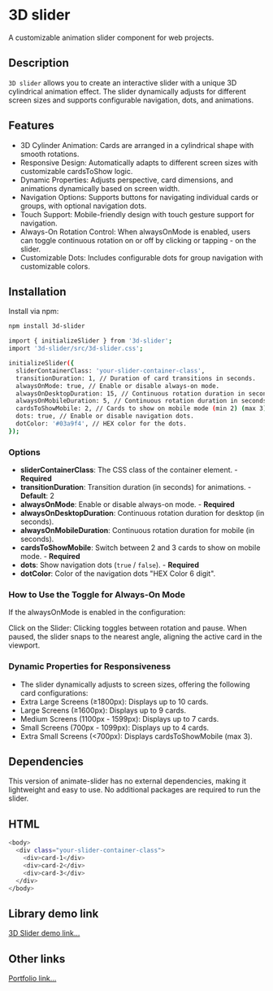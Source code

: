 # 3D slider

A customizable animation slider component for web projects.

## Description

`3D slider` allows you to create an interactive slider with a unique 3D cylindrical animation effect. The slider dynamically adjusts for different screen sizes and supports configurable navigation, dots, and animations.

## Features

- 3D Cylinder Animation: Cards are arranged in a cylindrical shape with smooth rotations.
- Responsive Design: Automatically adapts to different screen sizes with customizable cardsToShow logic.
- Dynamic Properties: Adjusts perspective, card dimensions, and animations dynamically based on screen width.
- Navigation Options: Supports buttons for navigating individual cards or groups, with optional navigation dots.
- Touch Support: Mobile-friendly design with touch gesture support for navigation.
- Always-On Rotation Control: When alwaysOnMode is enabled, users can toggle continuous rotation on or off by clicking or tapping - on the slider.
- Customizable Dots: Includes configurable dots for group navigation with customizable colors.

## Installation

Install via npm:

```bash
npm install 3d-slider
```

```bash
import { initializeSlider } from '3d-slider';
import '3d-slider/src/3d-slider.css';

initializeSlider({
  sliderContainerClass: 'your-slider-container-class',
  transitionDuration: 1, // Duration of card transitions in seconds.
  alwaysOnMode: true, // Enable or disable always-on mode.
  alwaysOnDesktopDuration: 15, // Continuous rotation duration in seconds for desktop (0 for no rotation).
  alwaysOnMobileDuration: 5, // Continuous rotation duration in seconds for mobile (0 for no rotation).
  cardsToShowMobile: 2, // Cards to show on mobile mode (min 2) (max 3).
  dots: true, // Enable or disable navigation dots.
  dotColor: '#03a9f4', // HEX color for the dots.
});
```

### Options

- **sliderContainerClass**: The CSS class of the container element. - **Required**
- **transitionDuration**: Transition duration (in seconds) for animations. - **Default**: 2
- **alwaysOnMode**: Enable or disable always-on mode. - **Required**
- **alwaysOnDesktopDuration**: Continuous rotation duration for desktop (in seconds). 
- **alwaysOnMobileDuration**: Continuous rotation duration for mobile (in seconds).
- **cardsToShowMobile**: Switch between 2 and 3 cards to show on mobile mode. - **Required**
- **dots**: Show navigation dots (`true` / `false`). - **Required**
- **dotColor**: Color of the navigation dots "HEX Color 6 digit".

### How to Use the Toggle for Always-On Mode

If the alwaysOnMode is enabled in the configuration:

Click on the Slider:
Clicking toggles between rotation and pause.
When paused, the slider snaps to the nearest angle, aligning the active card in the viewport.

### Dynamic Properties for Responsiveness

- The slider dynamically adjusts to screen sizes, offering the following card configurations:
- Extra Large Screens (≥1800px): Displays up to 10 cards.
- Large Screens (≥1600px): Displays up to 9 cards.
- Medium Screens (1100px - 1599px): Displays up to 7 cards.
- Small Screens (700px - 1099px): Displays up to 4 cards.
- Extra Small Screens (<700px): Displays cardsToShowMobile (max 3).

## Dependencies

This version of animate-slider has no external dependencies, making it lightweight and easy to use. No additional packages are required to run the slider.

## HTML

```bash
<body>
  <div class="your-slider-container-class">
    <div>card-1</div>
    <div>card-2</div>
    <div>card-3</div>
  </div>
</body>
```

## Library demo link

[3D Slider demo link...](https://luayabbas1981.github.io/3d-slider-demo/)

## Other links

[Portfolio link...](https://luayabbas1981.github.io/portfolio-last/)
